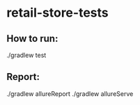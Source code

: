 # retail-store-tests

## How to run:
./gradlew test

## Report:
./gradlew allureReport
./gradlew allureServe